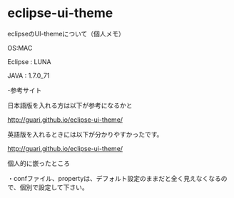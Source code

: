 eclipse-ui-theme
================

eclipseのUI-themeについて（個人メモ）

OS:MAC

Eclipse : LUNA


JAVA : 1.7.0_71

-参考サイト

日本語版を入れる方は以下が参考になるかと

http://guari.github.io/eclipse-ui-theme/


英語版を入れるときには以下が分かりやすかったです。

http://guari.github.io/eclipse-ui-theme/

個人的に嵌ったところ

・confファイル、propertyは、デフォルト設定のままだと全く見えなくなるので、個別で設定して下さい。





